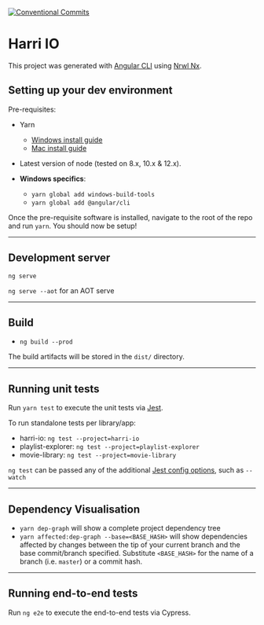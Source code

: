 [![Conventional Commits](https://img.shields.io/badge/Conventional%20Commits-1.0.0-yellow.svg)](https://conventionalcommits.org)

# Harri IO

This project was generated with [Angular CLI](https://github.com/angular/angular-cli) using [Nrwl Nx](https://nrwl.io/nx).

## Setting up your dev environment

Pre-requisites:

- Yarn
  - [Windows install guide](https://yarnpkg.com/lang/en/docs/install/#windows-stable)
  - [Mac install guide](https://yarnpkg.com/lang/en/docs/install/#mac-stable)
- Latest version of node (tested on 8.x, 10.x & 12.x).

- **Windows specifics**:
  - `yarn global add windows-build-tools`
  - `yarn global add @angular/cli`

Once the pre-requisite software is installed, navigate to the root of the repo and run `yarn`. You should now be setup!

---

## Development server

`ng serve`

`ng serve --aot` for an AOT serve

---

## Build

- `ng build --prod`

The build artifacts will be stored in the `dist/` directory.

---

## Running unit tests

Run `yarn test` to execute the unit tests via [Jest](https://jestjs.io/).

To run standalone tests per library/app:

- harri-io: `ng test --project=harri-io`
- playlist-explorer: `ng test --project=playlist-explorer`
- movie-library: `ng test --project=movie-library`

`ng test` can be passed any of the additional [Jest config options](https://jestjs.io/docs/en/cli.html), such as `--watch`

---

## Dependency Visualisation

- `yarn dep-graph` will show a complete project dependency tree
- `yarn affected:dep-graph --base=<BASE_HASH>` will show dependencies affected by changes between the tip of your current branch and the base commit/branch specified. Substitute `<BASE_HASH>` for the name of a branch (i.e. `master`) or a commit hash.

---

## Running end-to-end tests

Run `ng e2e` to execute the end-to-end tests via Cypress.
